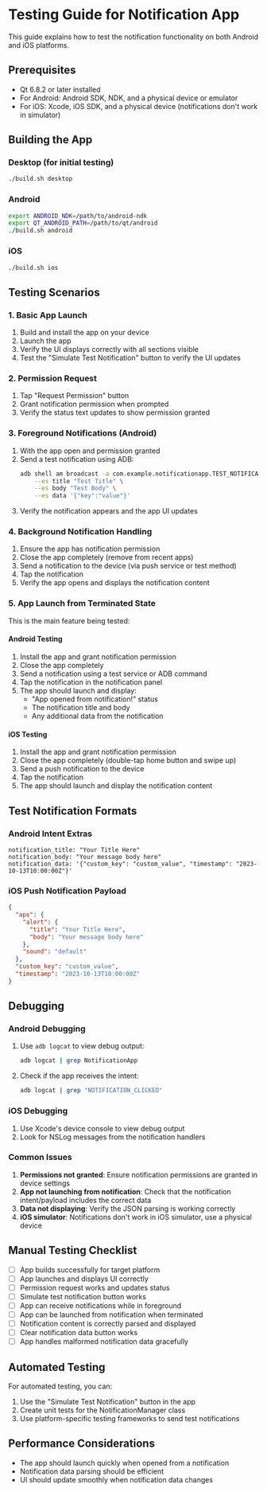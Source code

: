 # Testing Guide for Notification App

This guide explains how to test the notification functionality on both Android and iOS platforms.

## Prerequisites

- Qt 6.8.2 or later installed
- For Android: Android SDK, NDK, and a physical device or emulator
- For iOS: Xcode, iOS SDK, and a physical device (notifications don't work in simulator)

## Building the App

### Desktop (for initial testing)
```bash
./build.sh desktop
```

### Android
```bash
export ANDROID_NDK=/path/to/android-ndk
export QT_ANDROID_PATH=/path/to/qt/android
./build.sh android
```

### iOS
```bash
./build.sh ios
```

## Testing Scenarios

### 1. Basic App Launch
1. Build and install the app on your device
2. Launch the app
3. Verify the UI displays correctly with all sections visible
4. Test the "Simulate Test Notification" button to verify the UI updates

### 2. Permission Request
1. Tap "Request Permission" button
2. Grant notification permission when prompted
3. Verify the status text updates to show permission granted

### 3. Foreground Notifications (Android)
1. With the app open and permission granted
2. Send a test notification using ADB:
   ```bash
   adb shell am broadcast -a com.example.notificationapp.TEST_NOTIFICATION \
       --es title "Test Title" \
       --es body "Test Body" \
       --es data '{"key":"value"}'
   ```
3. Verify the notification appears and the app UI updates

### 4. Background Notification Handling
1. Ensure the app has notification permission
2. Close the app completely (remove from recent apps)
3. Send a notification to the device (via push service or test method)
4. Tap the notification
5. Verify the app opens and displays the notification content

### 5. App Launch from Terminated State
This is the main feature being tested:

#### Android Testing
1. Install the app and grant notification permission
2. Close the app completely
3. Send a notification using a test service or ADB command
4. Tap the notification in the notification panel
5. The app should launch and display:
   - "App opened from notification!" status
   - The notification title and body
   - Any additional data from the notification

#### iOS Testing
1. Install the app and grant notification permission
2. Close the app completely (double-tap home button and swipe up)
3. Send a push notification to the device
4. Tap the notification
5. The app should launch and display the notification content

## Test Notification Formats

### Android Intent Extras
```
notification_title: "Your Title Here"
notification_body: "Your message body here"
notification_data: '{"custom_key": "custom_value", "timestamp": "2023-10-13T10:00:00Z"}'
```

### iOS Push Notification Payload
```json
{
  "aps": {
    "alert": {
      "title": "Your Title Here",
      "body": "Your message body here"
    },
    "sound": "default"
  },
  "custom_key": "custom_value",
  "timestamp": "2023-10-13T10:00:00Z"
}
```

## Debugging

### Android Debugging
1. Use `adb logcat` to view debug output:
   ```bash
   adb logcat | grep NotificationApp
   ```

2. Check if the app receives the intent:
   ```bash
   adb logcat | grep "NOTIFICATION_CLICKED"
   ```

### iOS Debugging
1. Use Xcode's device console to view debug output
2. Look for NSLog messages from the notification handlers

### Common Issues

1. **Permissions not granted**: Ensure notification permissions are granted in device settings
2. **App not launching from notification**: Check that the notification intent/payload includes the correct data
3. **Data not displaying**: Verify the JSON parsing is working correctly
4. **iOS simulator**: Notifications don't work in iOS simulator, use a physical device

## Manual Testing Checklist

- [ ] App builds successfully for target platform
- [ ] App launches and displays UI correctly
- [ ] Permission request works and updates status
- [ ] Simulate test notification button works
- [ ] App can receive notifications while in foreground
- [ ] App can be launched from notification when terminated
- [ ] Notification content is correctly parsed and displayed
- [ ] Clear notification data button works
- [ ] App handles malformed notification data gracefully

## Automated Testing

For automated testing, you can:

1. Use the "Simulate Test Notification" button in the app
2. Create unit tests for the NotificationManager class
3. Use platform-specific testing frameworks to send test notifications

## Performance Considerations

- The app should launch quickly when opened from a notification
- Notification data parsing should be efficient
- UI should update smoothly when notification data changes